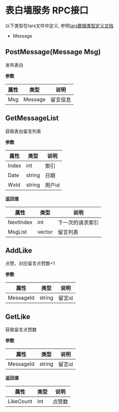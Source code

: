 # 表白墙服务 RPC接口
<!--TODO: 对应文档完成后，添加文档链接-->
以下类型在tars文件中定义, 参照[tars数据类型定义文档](#)
* Message
## PostMessage(Message Msg)
发布表白

**参数**

|**属性**|**类型**|**说明**|
|-|-|-|
|Msg|Message|留言信息|

## GetMessageList
获取表白留言列表

**参数**

|**属性**|**类型**|**说明**|
|-|-|-|
|Index|int|索引|
|Date|string|日期|
|WxId|string|用户id|

**返回值**

|**属性**|**类型**|**说明**|
|-|-|-|
|NextIndex|int|下一次的请求索引|
|MsgList|vector<Message>|留言列表|

## AddLike
点赞，对应留言点赞数+1

**参数**

|**属性**|**类型**|**说明**|
|-|-|-|
|MessageId|string|留言id|

## GetLike
获取留言点赞数

**参数**

|**属性**|**类型**|**说明**|
|-|-|-|
|MessageId|string|留言id|

**返回值**

|**属性**|**类型**|**说明**|
|-|-|-|
|LikeCount|int|点赞数|